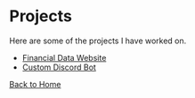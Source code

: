 <!DOCTYPE html>
<html lang="en">
<head>
    <meta charset="UTF-8">
    <meta name="viewport" content="width=device-width, initial-scale=1.0">
    <title>Projects - Professional</title>
</head>
<body>
    <h1>Projects</h1>
    <p>Here are some of the projects I have worked on.</p>
    <ul>
        <li><a href="https://github.com/SpacePirate3/480-Finance-Website" target="_blank">Financial Data Website</a></li>
        <li><a href="https://github.com/SpinnerJ/FroodBot" target="_blank">Custom Discord Bot</a></li>
    </ul>
    <a href="../index.html">Back to Home</a>
</body>
</html>
